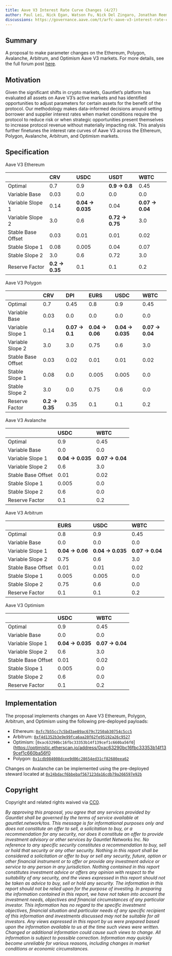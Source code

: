 ```yaml
---
title: Aave V3 Interest Rate Curve Changes (4/27)
author: Paul Lei, Nick Egan, Watson Fu, Nick Del Zingaro, Jonathan Reem, Nick Cannon, Nathan Lord, Sarah Chen
discussions: https://governance.aave.com/t/arfc-aave-v3-interest-rate-curve-recommendations-from-gauntlet-2023-04-27/12921
---
```



## Summary

A proposal to make parameter changes on the Ethereum, Polygon, Avalanche, Arbitrum, and Optimism Aave V3 markets. For more details, see the full forum post [here](https://governance.aave.com/t/arfc-aave-v3-interest-rate-curve-recommendations-from-gauntlet-2023-04-27/12921).


## Motivation

Given the significant shifts in crypto markets, Gauntlet’s platform has evaluated all assets on Aave V3’s active markets and has identified opportunities to adjust parameters for certain assets for the benefit of the protocol. Our methodology makes data-informed decisions around setting borrower and supplier interest rates when market conditions require the protocol to reduce risk or when strategic opportunities present themselves to increase protocol revenue without materially impacting risk. This analysis further finetunes the interest rate curves of Aave V3 across the Ethereum, Polygon, Avalanche, Arbitrum, and Optimism markets.


## Specification

Aave V3 Ethereum

|                    | CRV            | USDC             | USDT            | WBTC            |
|:-------------------|:---------------|:-----------------|:----------------|:----------------|
| Optimal            | 0.7            | 0.9              | **0.9 → 0.8**   | 0.45            |
| Variable Base      | 0.03           | 0.0              | 0.0             | 0.0             |
| Variable Slope 1   | 0.14           | **0.04 → 0.035** | 0.04            | **0.07 → 0.04** |
| Variable Slope 2   | 3.0            | 0.6              | **0.72 → 0.75** | 3.0             |
| Stable Base Offset | 0.03           | 0.01             | 0.01            | 0.02            |
| Stable Slope 1     | 0.08           | 0.005            | 0.04            | 0.07            |
| Stable Slope 2     | 3.0            | 0.6              | 0.72            | 3.0             |
| Reserve Factor     | **0.2 → 0.35** | 0.1              | 0.1             | 0.2             |

Aave V3 Polygon

|                    | CRV            | DPI            | EURS            | USDC             | WBTC            |
|:-------------------|:---------------|:---------------|:----------------|:-----------------|:----------------|
| Optimal            | 0.7            | 0.45           | 0.8             | 0.9              | 0.45            |
| Variable Base      | 0.03           | 0.0            | 0.0             | 0.0              | 0.0             |
| Variable Slope 1   | 0.14           | **0.07 → 0.1** | **0.04 → 0.06** | **0.04 → 0.035** | **0.07 → 0.04** |
| Variable Slope 2   | 3.0            | 3.0            | 0.75            | 0.6              | 3.0             |
| Stable Base Offset | 0.03           | 0.02           | 0.01            | 0.01             | 0.02            |
| Stable Slope 1     | 0.08           | 0.0            | 0.005           | 0.005            | 0.0             |
| Stable Slope 2     | 3.0            | 0.0            | 0.75            | 0.6              | 0.0             |
| Reserve Factor     | **0.2 → 0.35** | 0.35           | 0.1             | 0.1              | 0.2             |

Aave V3 Avalanche

|                    | USDC             | WBTC            |
|:-------------------|:-----------------|:----------------|
| Optimal            | 0.9              | 0.45            |
| Variable Base      | 0.0              | 0.0             |
| Variable Slope 1   | **0.04 → 0.035** | **0.07 → 0.04** |
| Variable Slope 2   | 0.6              | 3.0             |
| Stable Base Offset | 0.01             | 0.02            |
| Stable Slope 1     | 0.005            | 0.0             |
| Stable Slope 2     | 0.6              | 0.0             |
| Reserve Factor     | 0.1              | 0.2             |

Aave V3 Arbitrum

|                    | EURS            | USDC             | WBTC            |
|:-------------------|:----------------|:-----------------|:----------------|
| Optimal            | 0.8             | 0.9              | 0.45            |
| Variable Base      | 0.0             | 0.0              | 0.0             |
| Variable Slope 1   | **0.04 → 0.06** | **0.04 → 0.035** | **0.07 → 0.04** |
| Variable Slope 2   | 0.75            | 0.6              | 3.0             |
| Stable Base Offset | 0.01            | 0.01             | 0.02            |
| Stable Slope 1     | 0.005           | 0.005            | 0.0             |
| Stable Slope 2     | 0.75            | 0.6              | 0.0             |
| Reserve Factor     | 0.1             | 0.1              | 0.2             |

Aave V3 Optimism

|                    | USDC             | WBTC            |
|:-------------------|:-----------------|:----------------|
| Optimal            | 0.9              | 0.45            |
| Variable Base      | 0.0              | 0.0             |
| Variable Slope 1   | **0.04 → 0.035** | **0.07 → 0.04** |
| Variable Slope 2   | 0.6              | 3.0             |
| Stable Base Offset | 0.01             | 0.02            |
| Stable Slope 1     | 0.005            | 0.0             |
| Stable Slope 2     | 0.6              | 0.0             |
| Reserve Factor     | 0.1              | 0.2             |

## Implementation

The proposal implements changes on Aave V3 Ethereum, Polygon, Arbitrum, and Optimism using the following pre-deployed payloads:
  - Ethereum: [`0xfc7b55cc7c5bd3ae89ac679c7250ab30754c5cc5`](https://etherscan.io/address/0xfc7b55cc7c5bd3ae89ac679c7250ab30754c5cc5)
  - Arbitrum: [`0xf4d1352b3e9e99fca6aa20f62fe95192a26c9527`](https://arbiscan.io/address/0xf4d1352b3e9e99fca6aa20f62fe95192a26c9527)
  - Optimism: [`0xac63290bc16fbc33353b14f139cef1c660ba56f0`](https://optimistic.etherscan.io/address/0xac63290bc16fbc33353b14f139cef1c660ba56f0
  - Polygon: [`0x1cdb984008dcee9d06c28654ed31cf82680eea62`](https://polygonscan.com/address/0x1cdb984008dcee9d06c28654ed31cf82680eea62)

Changes on Avalanche can be implemented using the pre-deployed steward located at [`0x24bdacf6bbebaf567123da16cdb79a266597e92b`](https://snowtrace.io/address/0x24bdacf6bbebaf567123da16cdb79a266597e92b)

## Copyright

Copyright and related rights waived via [CC0](https://creativecommons.org/publicdomain/zero/1.0/).

*By approving this proposal, you agree that any services provided by Gauntlet shall be governed by the terms of service available at gauntlet.network/tos. This message is for informational purposes only and does not constitute an offer to sell, a solicitation to buy, or a recommendation for any security, nor does it constitute an offer to provide investment advisory or other services by Gauntlet Networks Inc. No reference to any specific security constitutes a recommendation to buy, sell or hold that security or any other security. Nothing in this report shall be considered a solicitation or offer to buy or sell any security, future, option or other financial instrument or to offer or provide any investment advice or service to any person in any jurisdiction. Nothing contained in this report constitutes investment advice or offers any opinion with respect to the suitability of any security, and the views expressed in this report should not be taken as advice to buy, sell or hold any security. The information in this report should not be relied upon for the purpose of investing. In preparing the information contained in this report, we have not taken into account the investment needs, objectives and financial circumstances of any particular investor. This information has no regard to the specific investment objectives, financial situation and particular needs of any specific recipient of this information and investments discussed may not be suitable for all investors. Any views expressed in this report by us were prepared based upon the information available to us at the time such views were written. Changed or additional information could cause such views to change. All information is subject to possible correction. Information may quickly become unreliable for various reasons, including changes in market conditions or economic circumstances.*
